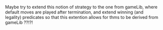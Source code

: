 
Maybe try to extend this notion of strategy to the one from gameLib, where default moves are played after termination, and extend winning (and legality) predicates so that this extention allows for thms to be derived from gameLib ??!?! 

